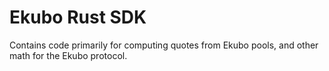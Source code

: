 # Ekubo Rust SDK

Contains code primarily for computing quotes from Ekubo pools, and other math for the Ekubo protocol.
